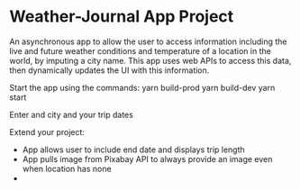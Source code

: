 # Weather-Journal App Project
An asynchronous app to allow the user to access information including the live and future weather conditions and temperature of a location in the world, by imputing a city name. 
This app uses web APIs to access this data, then dynamically updates the UI with this information. 

Start the app using the commands:
yarn build-prod
yarn build-dev
yarn start

Enter and city and your trip dates

Extend your project:
- App allows user to include end date and displays trip length
- App pulls image from Pixabay API to always provide an image even when location has none
- 